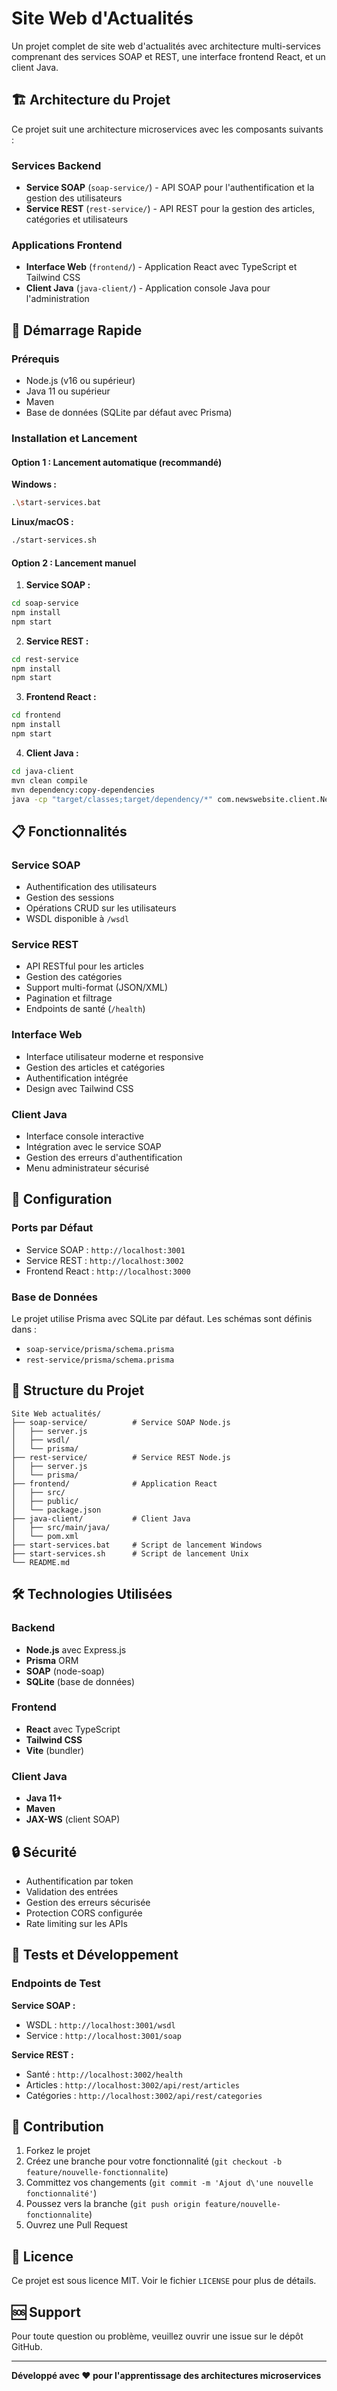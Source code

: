# Site Web d'Actualités

Un projet complet de site web d'actualités avec architecture multi-services comprenant des services SOAP et REST, une interface frontend React, et un client Java.

## 🏗️ Architecture du Projet

Ce projet suit une architecture microservices avec les composants suivants :

### Services Backend
- **Service SOAP** (`soap-service/`) - API SOAP pour l'authentification et la gestion des utilisateurs
- **Service REST** (`rest-service/`) - API REST pour la gestion des articles, catégories et utilisateurs

### Applications Frontend
- **Interface Web** (`frontend/`) - Application React avec TypeScript et Tailwind CSS
- **Client Java** (`java-client/`) - Application console Java pour l'administration

## 🚀 Démarrage Rapide

### Prérequis
- Node.js (v16 ou supérieur)
- Java 11 ou supérieur
- Maven
- Base de données (SQLite par défaut avec Prisma)

### Installation et Lancement

#### Option 1 : Lancement automatique (recommandé)

**Windows :**
```bash
.\start-services.bat
```

**Linux/macOS :**
```bash
./start-services.sh
```

#### Option 2 : Lancement manuel

1. **Service SOAP :**
```bash
cd soap-service
npm install
npm start
```

2. **Service REST :**
```bash
cd rest-service
npm install
npm start
```

3. **Frontend React :**
```bash
cd frontend
npm install
npm start
```

4. **Client Java :**
```bash
cd java-client
mvn clean compile
mvn dependency:copy-dependencies
java -cp "target/classes;target/dependency/*" com.newswebsite.client.NewsClientApplication
```

## 📋 Fonctionnalités

### Service SOAP
- Authentification des utilisateurs
- Gestion des sessions
- Opérations CRUD sur les utilisateurs
- WSDL disponible à `/wsdl`

### Service REST
- API RESTful pour les articles
- Gestion des catégories
- Support multi-format (JSON/XML)
- Pagination et filtrage
- Endpoints de santé (`/health`)

### Interface Web
- Interface utilisateur moderne et responsive
- Gestion des articles et catégories
- Authentification intégrée
- Design avec Tailwind CSS

### Client Java
- Interface console interactive
- Intégration avec le service SOAP
- Gestion des erreurs d'authentification
- Menu administrateur sécurisé

## 🔧 Configuration

### Ports par Défaut
- Service SOAP : `http://localhost:3001`
- Service REST : `http://localhost:3002`
- Frontend React : `http://localhost:3000`

### Base de Données
Le projet utilise Prisma avec SQLite par défaut. Les schémas sont définis dans :
- `soap-service/prisma/schema.prisma`
- `rest-service/prisma/schema.prisma`

## 📁 Structure du Projet

```
Site Web actualités/
├── soap-service/          # Service SOAP Node.js
│   ├── server.js
│   ├── wsdl/
│   └── prisma/
├── rest-service/          # Service REST Node.js
│   ├── server.js
│   └── prisma/
├── frontend/              # Application React
│   ├── src/
│   ├── public/
│   └── package.json
├── java-client/           # Client Java
│   ├── src/main/java/
│   └── pom.xml
├── start-services.bat     # Script de lancement Windows
├── start-services.sh      # Script de lancement Unix
└── README.md
```

## 🛠️ Technologies Utilisées

### Backend
- **Node.js** avec Express.js
- **Prisma** ORM
- **SOAP** (node-soap)
- **SQLite** (base de données)

### Frontend
- **React** avec TypeScript
- **Tailwind CSS**
- **Vite** (bundler)

### Client Java
- **Java 11+**
- **Maven**
- **JAX-WS** (client SOAP)

## 🔒 Sécurité

- Authentification par token
- Validation des entrées
- Gestion des erreurs sécurisée
- Protection CORS configurée
- Rate limiting sur les APIs

## 🧪 Tests et Développement

### Endpoints de Test

**Service SOAP :**
- WSDL : `http://localhost:3001/wsdl`
- Service : `http://localhost:3001/soap`

**Service REST :**
- Santé : `http://localhost:3002/health`
- Articles : `http://localhost:3002/api/rest/articles`
- Catégories : `http://localhost:3002/api/rest/categories`

## 📝 Contribution

1. Forkez le projet
2. Créez une branche pour votre fonctionnalité (`git checkout -b feature/nouvelle-fonctionnalite`)
3. Committez vos changements (`git commit -m 'Ajout d\'une nouvelle fonctionnalité'`)
4. Poussez vers la branche (`git push origin feature/nouvelle-fonctionnalite`)
5. Ouvrez une Pull Request

## 📄 Licence

Ce projet est sous licence MIT. Voir le fichier `LICENSE` pour plus de détails.

## 🆘 Support

Pour toute question ou problème, veuillez ouvrir une issue sur le dépôt GitHub.

---

**Développé avec ❤️ pour l'apprentissage des architectures microservices**